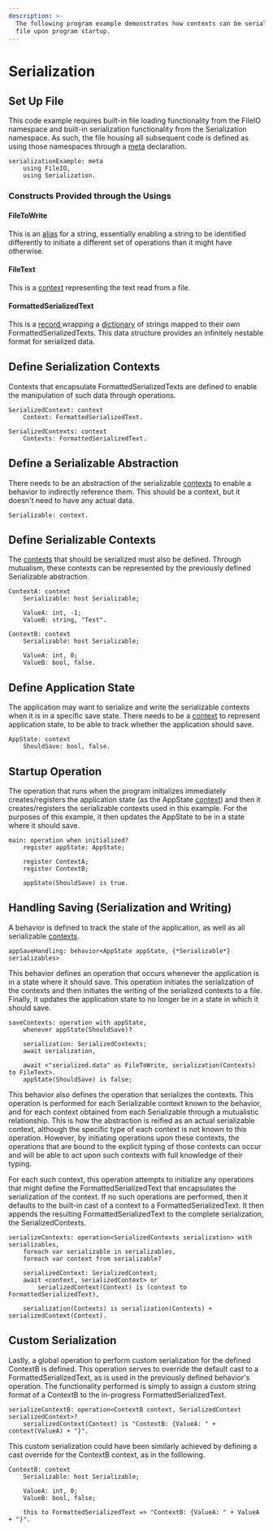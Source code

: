 ```yaml
---
description: >-
  The following program example demonstrates how contexts can be serialized to a
  file upon program startup.
---
```


# Serialization

## Set Up File

This code example requires built-in file loading functionality from the FileIO namespace and built-in serialization functionality from the Serialization namespace. As such, the file housing all subsequent code is defined as using those namespaces through a [meta](../annex-c/meta.md) declaration.

```
serializationExample: meta
    using FileIO,
    using Serialization.
```

### Constructs Provided through the Usings

#### FileToWrite

This is an [alias](../annex-c/aliasing.md) for a string, essentially enabling a string to be identified differently to initiate a different set of operations than it might have otherwise.

#### FileText

This is a [context](../annex-c/contexts.md) representing the text read from a file.

#### FormattedSerializedText

This is a [record ](../annex-c/records.md)wrapping a [dictionary](../annex-c/dictionaries.md) of strings mapped to their own FormattedSerializedTexts. This data structure provides an infinitely nestable format for serialized data.

## Define Serialization Contexts

Contexts that encapsulate FormattedSerializedTexts are defined to enable the manipulation of such data through operations.

```
SerializedContext: context
	Context: FormattedSerializedText.

SerializedContexts: context
	Contexts: FormattedSerializedText.
```

## Define a Serializable Abstraction

There needs to be an abstraction of the serializable [contexts](../annex-c/contexts.md) to enable a behavior to indirectly reference them. This should be a context, but it doesn't need to have any actual data.

```
Serializable: context.
```

## Define Serializable Contexts

The [contexts](../annex-c/contexts.md) that should be serialized must also be defined. Through mutualism, these contexts can be represented by the previously defined Serializable abstraction.

```
ContextA: context
    Serializable: host Serializable;
    
    ValueA: int, -1;
    ValueB: string, "Test".

ContextB: context
    Serializable: host Serializable;
    
    ValueA: int, 0;
    ValueB: bool, false.
```

## Define Application State

The application may want to serialize and write the serializable contexts when it is in a specific save state. There needs to be a [context](../annex-c/contexts.md) to represent application state, to be able to track whether the application should save.

```
AppState: context
    ShouldSave: bool, false.
```

## Startup Operation

The operation that runs when the program initializes immediately creates/registers the application state (as the AppState [context](../annex-c/contexts.md)) and then it creates/registers the serializable contexts used in this example. For the purposes of this example, it then updates the AppState to be in a state where it should save.

```
main: operation when initialized?
    register appState: AppState;
    
    register ContextA;
    register ContextB;
    
    appState(ShouldSave) is true.
```

## Handling Saving (Serialization and Writing)

A behavior is defined to track the state of the application, as well as all serializable [contexts](../annex-c/contexts.md).

```
appSaveHandling: behavior<AppState appState, {*Serializable*} serializables>
```

This behavior defines an operation that occurs whenever the application is in a state where it should save. This operation initiates the serialization of the contexts and then initiates the writing of the serialized contexts to a file. Finally, it updates the application state to no longer be in a state in which it should save.

```
saveContexts: operation with appState,
    whenever appState(ShouldSave)?
    
    serialization: SerializedContexts;
    await serialization,
    
    await <"serialized.data" as FileToWrite, serialization(Contexts) to FileText>.
    appState(ShouldSave) is false;
```

This behavior also defines the operation that serializes the contexts. This operation is performed for each Serializable context known to the behavior, and for each context obtained from each Serializable through a mutualistic relationship. This is how the abstraction is reified as an actual serializable context, although the specific type of each context is not known to this operation. However, by initiating operations upon these contexts, the operations that are bound to the explicit typing of those contexts can occur and will be able to act upon such contexts with full knowledge of their typing.

For each such context, this operation attempts to initialize any operations that might define the FormattedSerializedText that encapsulates the serialization of the context. If no such operations are performed, then it defaults to the built-in cast of a context to a FormattedSerializedText. It then appends the resulting FormattedSerializedText to the complete serialization, the SerializedContexts.

```
serializeContexts: operation<SerializedContexts serialization> with serializables,
    foreach var serializable in serializables,
    foreach var context from serializable?
    
    serializedContext: SerializedContext;
    await <context, serializedContext> or 
        serializedContext(Context) is (context to FormattedSerializedText),
    
    serialization(Contexts) is serialization(Contexts) + serializedContext(Context).
```

## Custom Serialization

Lastly, a global operation to perform custom serialization for the defined ContextB is defined. This operation serves to override the default cast to a FormattedSerializedText, as is used in the previously defined behavior's operation. The functionality performed is simply to assign a custom string format of a ContextB to the in-progress FormattedSerializedText.

```
serializeContextB: operation<ContextB context, SerializedContext serializedContext>?
    serializedContext(Context) is "ContextB: {ValueA: " + context(ValueA) + "}".
```

This custom serialization could have been similarly achieved by defining a cast override for the ContextB context, as in the folllowing.

```
ContextB: context
    Serializable: host Serializable;
    
    ValueA: int, 0;
    ValueB: bool, false;
    
    this to FormattedSerializedText => "ContextB: {ValueA: " + ValueA + "}".
```

